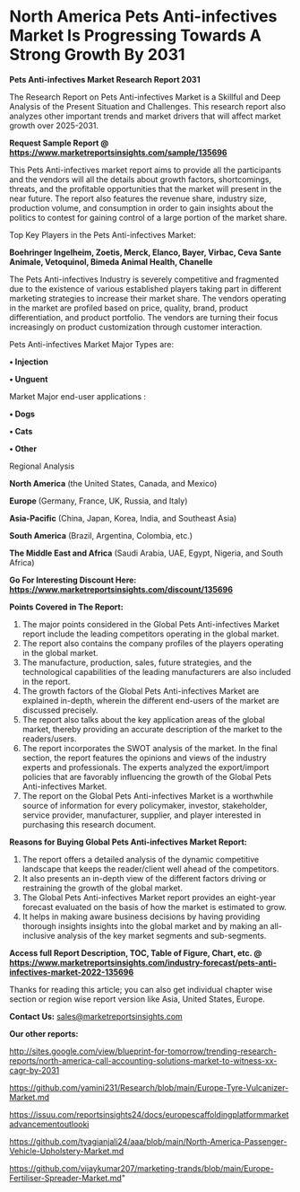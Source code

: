 # North America Pets Anti-infectives Market Is Progressing Towards A Strong Growth By 2031

<strong>Pets Anti-infectives Market Research Report 2031</strong>

The Research Report on Pets Anti-infectives Market is a Skillful and Deep Analysis of the Present Situation and Challenges. This research report also analyzes other important trends and market drivers that will affect market growth over 2025-2031.

<strong>Request Sample Report @ <a href=https://www.marketreportsinsights.com/sample/135696>https://www.marketreportsinsights.com/sample/135696</a></strong>

This Pets Anti-infectives market report aims to provide all the participants and the vendors will all the details about growth factors, shortcomings, threats, and the profitable opportunities that the market will present in the near future. The report also features the revenue share, industry size, production volume, and consumption in order to gain insights about the politics to contest for gaining control of a large portion of the market share.

Top Key Players in the Pets Anti-infectives Market:

<strong>Boehringer Ingelheim, Zoetis, Merck, Elanco, Bayer, Virbac, Ceva Sante Animale, Vetoquinol, Bimeda Animal Health, Chanelle</strong>

The Pets Anti-infectives Industry is severely competitive and fragmented due to the existence of various established players taking part in different marketing strategies to increase their market share. The vendors operating in the market are profiled based on price, quality, brand, product differentiation, and product portfolio. The vendors are turning their focus increasingly on product customization through customer interaction.

Pets Anti-infectives Market Major Types are:

<strong>• Injection

• Unguent</strong>

Market Major end-user applications :

<strong>• Dogs

• Cats

• Other</strong>

Regional Analysis

</u><strong><b>North America</b></strong> (the United States, Canada, and Mexico)

<strong><b>Europe </b></strong>(Germany, France, UK, Russia, and Italy)

<strong><b>Asia-Pacific</b></strong> (China, Japan, Korea, India, and Southeast Asia)

<strong><b>South America</b></strong> (Brazil, Argentina, Colombia, etc.)

<strong><b>The Middle East and Africa</b></strong> (Saudi Arabia, UAE, Egypt, Nigeria, and South Africa)

<strong>Go For Interesting Discount Here: <a href=https://www.marketreportsinsights.com/discount/135696>https://www.marketreportsinsights.com/discount/135696</a></strong>

<strong>Points Covered in The Report:</strong>
<ol>
  <li>The major points considered in the Global Pets Anti-infectives Market report include the leading competitors operating in the global market.</li>
  <li>The report also contains the company profiles of the players operating in the global market.</li>
  <li>The manufacture, production, sales, future strategies, and the technological capabilities of the leading manufacturers are also included in the report.</li>
  <li>The growth factors of the Global Pets Anti-infectives Market are explained in-depth, wherein the different end-users of the market are discussed precisely.</li>
  <li>The report also talks about the key application areas of the global market, thereby providing an accurate description of the market to the readers/users.</li>
  <li>The report incorporates the SWOT analysis of the market. In the final section, the report features the opinions and views of the industry experts and professionals. The experts analyzed the export/import policies that are favorably influencing the growth of the Global Pets Anti-infectives Market.</li>
  <li>The report on the Global Pets Anti-infectives Market is a worthwhile source of information for every policymaker, investor, stakeholder, service provider, manufacturer, supplier, and player interested in purchasing this research document.</li>
</ol>
<strong>Reasons for Buying Global Pets Anti-infectives Market Report:</strong>

<ol>
  <li>The report offers a detailed analysis of the dynamic competitive landscape that keeps the reader/client well ahead of the competitors.</li>
  <li>It also presents an in-depth view of the different factors driving or restraining the growth of the global market.</li>
  <li>The Global Pets Anti-infectives Market report provides an eight-year forecast evaluated on the basis of how the market is estimated to grow.</li>
  <li>It helps in making aware business decisions by having providing thorough insights insights into the global market and by making an all-inclusive analysis of the key market segments and sub-segments.</li>
</ol>
<strong>Access full Report Description, TOC, Table of Figure, Chart, etc. @ <a href=https://www.marketreportsinsights.com/industry-forecast/pets-anti-infectives-market-2022-135696>https://www.marketreportsinsights.com/industry-forecast/pets-anti-infectives-market-2022-135696</a></strong>


Thanks for reading this article; you can also get individual chapter wise section or region wise report version like Asia, United States, Europe.

<strong>Contact Us:</strong>
sales@marketreportsinsights.com

<strong>Our other reports:</strong>

<a href=http://sites.google.com/view/blueprint-for-tomorrow/trending-research-reports/north-america-call-accounting-solutions-market-to-witness-xx-cagr-by-2031>http://sites.google.com/view/blueprint-for-tomorrow/trending-research-reports/north-america-call-accounting-solutions-market-to-witness-xx-cagr-by-2031</a>

<a href=https://github.com/yamini231/Research/blob/main/Europe-Tyre-Vulcanizer-Market.md>https://github.com/yamini231/Research/blob/main/Europe-Tyre-Vulcanizer-Market.md</a>

<a href=https://issuu.com/reportsinsights24/docs/europescaffoldingplatformmarketadvancementoutlooki>https://issuu.com/reportsinsights24/docs/europescaffoldingplatformmarketadvancementoutlooki</a>

<a href=https://github.com/tyagianjali24/aaa/blob/main/North-America-Passenger-Vehicle-Upholstery-Market.md>https://github.com/tyagianjali24/aaa/blob/main/North-America-Passenger-Vehicle-Upholstery-Market.md</a>

<a href=https://github.com/vijaykumar207/marketing-trands/blob/main/Europe-Fertiliser-Spreader-Market.md>https://github.com/vijaykumar207/marketing-trands/blob/main/Europe-Fertiliser-Spreader-Market.md</a>"
